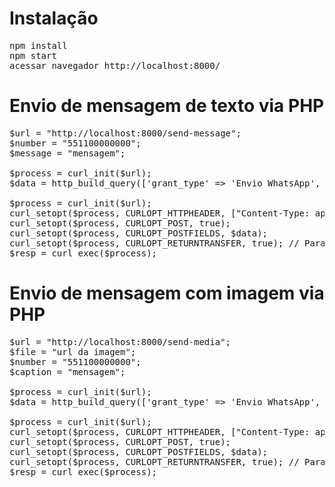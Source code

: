 # Instalação
<pre>
npm install
npm start
acessar navegador http://localhost:8000/
</pre>

# Envio de mensagem de texto via PHP
<pre>
$url = "http://localhost:8000/send-message";
$number = "551100000000";
$message = "mensagem";

$process = curl_init($url);
$data = http_build_query(['grant_type' => 'Envio WhatsApp', 'number' => $number, 'message' => $message,]);

$process = curl_init($url);
curl_setopt($process, CURLOPT_HTTPHEADER, ["Content-Type: application/x-www-form-urlencoded"]);
curl_setopt($process, CURLOPT_POST, true);
curl_setopt($process, CURLOPT_POSTFIELDS, $data);
curl_setopt($process, CURLOPT_RETURNTRANSFER, true); // Para "salvar" a resposta no curl_exec (o $resp).
$resp = curl_exec($process);
</pre>

# Envio de mensagem com imagem via PHP
<pre>
$url = "http://localhost:8000/send-media";
$file = "url da imagem";
$number = "551100000000";
$caption = "mensagem";

$process = curl_init($url);
$data = http_build_query(['grant_type' => 'Envio WhatsApp', 'number' => $number, 'caption' => $caption, 'file' => $file,]);

$process = curl_init($url);
curl_setopt($process, CURLOPT_HTTPHEADER, ["Content-Type: application/x-www-form-urlencoded"]);
curl_setopt($process, CURLOPT_POST, true);
curl_setopt($process, CURLOPT_POSTFIELDS, $data);
curl_setopt($process, CURLOPT_RETURNTRANSFER, true); // Para "salvar" a resposta no curl_exec (o $resp).
$resp = curl_exec($process);
</pre>

